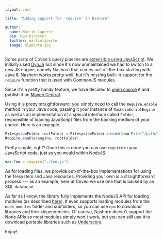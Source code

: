 ```yaml
---
layout: post

title: "Adding support for 'require' in Nashorn"

author:
  name: Martin Laporte
  bio: R&D Director
  twitter: martinlaporte
  image: mlaporte.jpg
---
```


Some parts of Coveo's query pipeline are [extensible using JavaScript](http://source.coveo.com/2014/09/23/adding-server-side-scripting/). We initially used [DynJS](http://dynjs.org/) but since it's now unmaintained we had to switch to a new JS engine, namely Nashorn that comes out-of-the-box starting with Java 8. Nashorn works pretty well, but it's missing built-in support for the `require` function that is used with CommonJS modules.
<!-- more -->
Since it's a pretty handy feature, we have decided to [open source](https://github.com/coveo/nashorn-commonjs-modules) it and publish it on [Maven Central](http://mvnrepository.com/artifact/com.coveo/nashorn-commonjs-modules).

Using it is pretty straightforward: you simply need to call the `Require.enable` method in your Java code, passing it your instance of `NashornScriptEngine` as well as an implementation of a special interface called `Folder`, responsible of loading JavaScript files from the backing medium of your choice. Here is an example:

```java
FilesystemFolder rootFolder = FilesystemFolder.create(new File("/path/to/my/folder"), "UTF-8");
Require.enable(engine, rootFolder);
```

Pretty simple, right? Once this is done you can use `require` in your JavaScript code, just as you would within NodeJS:

```js
var foo = require('./foo.js');
```

As for loading files, we provide out-of-the-box implementations for using the filesystem and Java resources. Providing your own is a straightforward process --- as an example, here at Coveo we use one that is backed by an SQL database.

As far as I know, the library fully implements the NodeJS API for loading modules (as described [here](https://nodejs.org/api/modules.html)). It even supports loading modules from the `node_modules` folder and subfolders, so you can use `npm` to download libraries and their dependencies. Of course, Nashorn doesn't support the Node APIs so most modules simply won't work, but you can still use it to download portable libraries such as [Underscore](http://underscorejs.org/).

Enjoy!
